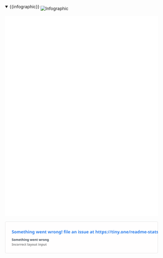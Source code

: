 
<details open>
  <summary>
    {{infographic}}
    <img align="middle" title="{{infographic}}" src="https://cdn.iconscout.com/icon/premium/png-32-thumb/infographic-management-732672.png" alt="Infographic"/>
  </summary>

  <div align="center">
    <span>
      &ensp;
      <a title="Metrics" href="https://github.com/marketplace/actions/metrics-embed">
        <img align="top" title="Metrics" src="https://raw.githubusercontent.com/caoancap/caoancap/metrics/github-metrics.svg" alt="Metrics"/><!--
   --></a>
      &ensp;
    </span>
    <span>
      &ensp;
      <a title="Top Languages" href="https://github.com/anuraghazra/github-readme-stats">
        <picture>
          <source media="(prefers-color-scheme: dark)" srcset="https://raw.githubusercontent.com/caoancap/caoancap/master/top-languages-dark.svg">
          <img src="https://raw.githubusercontent.com/caoancap/caoancap/master/top-languages.svg" alt="Top Languages">
        </picture><!--
   --></a>
      &ensp;
    </span>
  </div>

</details>
